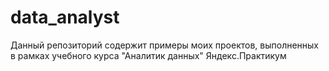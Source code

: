 # data_analyst
Данный репозиторий содержит примеры моих проектов, выполненных в рамках учебного курса "Аналитик данных" Яндекс.Практикум
